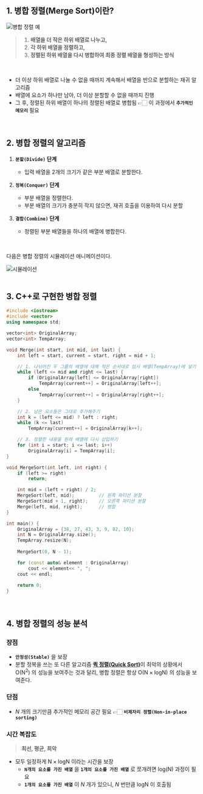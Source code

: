 ## 1. 병합 정렬(Merge Sort)이란?

![병합 정렬 예](https://media.geeksforgeeks.org/wp-content/uploads/20230706153706/Merge-Sort-Algorithm-(1).png)  

> 1. **배열을 더 작은 하위 배열로 나누고,**  
> 2. **각 하위 배열을 정렬하고,**  
> 3. **정렬된 하위 배열을 다시 병합하여 최종 정렬 배열을 형성하는 방식**  


<br>


- 더 이상 하위 배열로 나눌 수 없을 때까지 계속해서 배열을 반으로 분할하는 재귀 알고리즘
- 배열에 요소가 하나만 남아, 더 이상 분할할 수 없을 때까지 진행
- 그 후, 정렬된 하위 배열이 하나의 정렬된 배열로 병합됨  👉🏻  이 과정에서 **`추가적인 메모리`** 필요  
<br>

## 2. 병합 정렬의 알고리즘
1. **`분할(Divide)` 단계**  
	- 입력 배열을 2개의 크기가 같은 부분 배열로 분할한다.  

2. **`정복(Conquer)` 단계**  
	- 부분 배열을 정렬한다.
	- 부분 배열의 크기가 충분히 작지 않으면, 재귀 호출을 이용하여 다시 분할  

3. **`결합(Combine)` 단계**  
	- 정렬된 부분 배열들을 하나의 배열에 병합한다.  
<br>

다음은 병합 정렬의 시뮬레이션 애니메이션이다.  

![시뮬레이션](https://upload.wikimedia.org/wikipedia/commons/thumb/c/cc/Merge-sort-example-300px.gif/220px-Merge-sort-example-300px.gif)    
<br>

## 3. C++로 구현한 병합 정렬
```cpp
#include <iostream>
#include <vector>
using namespace std;

vector<int> OriginalArray;
vector<int> TempArray;

void Merge(int start, int mid, int last) {
    int left = start, current = start, right = mid + 1;

    // 1. 나뉘어진 두 그룹의 배열에 대해 작은 순서대로 임시 배열(TempArray)에 넣기
    while (left <= mid and right <= last) {
        if (OriginalArray[left] <= OriginalArray[right])
            TempArray[current++] = OriginalArray[left++];
        else
            TempArray[current++] = OriginalArray[right++];
    }

    // 2. 남은 요소들은 그대로 추가해주기
    int k = (left <= mid) ? left : right;
    while (k <= last)
        TempArray[current++] = OriginalArray[k++];

    // 3. 정렬한 내용을 원래 배열에 다시 삽입하기
    for (int i = start; i <= last; i++)
        OriginalArray[i] = TempArray[i];
}

void MergeSort(int left, int right) {
    if (left >= right)
        return;

    int mid = (left + right) / 2;
    MergeSort(left, mid);         // 왼쪽 파티션 분할
    MergeSort(mid + 1, right);    // 오른쪽 파티션 분할
    Merge(left, mid, right);      // 병합
}
```

```cpp
int main() {
    OriginalArray = {38, 27, 43, 3, 9, 82, 10};
    int N = OriginalArray.size();
    TempArray.resize(N);
    
    MergeSort(0, N - 1);

    for (const auto& element : OriginalArray)
        cout << element<< ", ";
    cout << endl;
    
    return 0;
}
```

<br>

## 4. 병합 정렬의 성능 분석
### 장점
- **`안정성(Stable)`** 을 보장
- 분할 정복을 쓰는 또 다른 알고리즘 [**퀵 정렬(Quick Sort)**](퀵%20정렬(Quick%20Sort).md)이 최악의 상황에서 $\mathrm{O(N^2)}$ 의 성능을 보여주는 것과 달리, 병합 정렬은 항상 $\mathrm{O(N \times logN)}$ 의 성능을 보여준다.

### 단점
- $N$ 개의 크기만큼 추가적인 메모리 공간 필요  👉🏻  **`비제자리 정렬(Non-in-place sorting)`**

### 시간 복잡도
> **최선, 평균, 최악**  
- 모두 일정하게 $\mathrm{N \times logN}$ 이라는 시간을 보장
    - **`N개의 요소를 가진 배열`** 을 **`1개의 요소를 가진 배열`** 로 쪼개려면 $\mathrm{log(N)}$ 과정이 필요
    - **`1개의 요소를 가진 배열`** 이 $N$ 개가 있으니, $N$ 번만큼 $\mathrm{logN}$ 이 호출됨  
